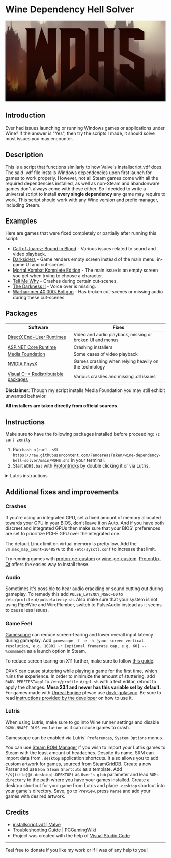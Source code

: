 # Wine Dependency Hell Solver

![logo](WDHS.png)

## Introduction

Ever had issues launching or running Windows games or applications under Wine? If the answer is "Yes", then try the scripts I made, it should solve most issues you may encounter. 

## Description

This is a script that functions similarly to how Valve's installscript.vdf does. The said .vdf file installs Windows dependencies upon first launch for games to work properly. However, not all Steam games come with all the required dependencies installed, as well as non-Steam and abandonware games don't always come with these either. So I decided to write a universal script to install **every single dependency** any game may require to work. This script should work with any Wine version and prefix manager, including Steam.

## Examples

Here are games that were fixed completely or partially after running this script:

- [Call of Juarez: Bound in Blood](https://github.com/ValveSoftware/Proton/issues/1831) - Various issues related to sound and video playback.
- [Darksiders](https://github.com/ValveSoftware/Proton/issues/264) - Game renders empty screen instead of the main menu, in-game UI and cut-scenes.
- [Mortal Kombat Komplete Edition](https://github.com/ValveSoftware/Proton/issues/1185) - The main issue is an empty screen you get when trying to choose a character.
- [Tell Me Why](https://github.com/ValveSoftware/Proton/issues/6829) - Crashes during certain cut-scenes.
- [The Darkness II](https://github.com/ValveSoftware/Proton/issues/563) - Voice over is missing.
- [Warhammer 40,000: Boltgun](https://github.com/ValveSoftware/Proton/issues/6795) - Has broken cut-scenes or missing audio during these cut-scenes.

## Packages

| Software | Fixes |
|---|---|
| [DirectX End-User Runtimes](https://www.microsoft.com/en-us/download/details.aspx?id=8109) | Video and audio playback, missing or broken UI and menus |
| [ASP.NET Core Runtime](https://dotnet.microsoft.com/en-us/download) | Crashing installers |
| [Media Foundation](https://github.com/z0z0z/mf-installcab) | Some cases of video playback |
| [NVIDIA PhysX](https://www.nvidia.com/en-us/drivers/physx/9_09_0428/physx_9-09-0428_whql/) | Games crashing when relying heavily on the technology |
| [Visual C++ Redistributable packages](https://www.microsoft.com/en-us/download/details.aspx?id=30679) | Various crashes and missing .dll issues |


**Disclaimer**: Though my script installs Media Foundation you may still exhibit unwanted behavior.

**All installers are taken directly from official sources.**

## Instructions

Make sure to have the following packages installed before proceeding: `7z curl zenity`

1. Run `bash <(curl -sSL https://raw.githubusercontent.com/FanderWasTaken/wine-dependency-hell-solver/main/WDHS.sh)` in your terminal.
2. Start `WDHS.bat` with [Protontricks](https://github.com/Matoking/protontricks) by double clicking it or via Lutris.

<details>
    <summary>Lutris instructions</summary>
      
![lutris step one](lutris_1.png)

![lutris step two](lutris_2.png)
</details>

## Additional fixes and improvements

### Crashes

If you're using an integrated GPU, set a fixed amount of memory allocated towards your GPU in your BIOS, don't leave it on Auto. And if you have both discreet and integrated GPUs then make sure that your BIOS' preferences are set to prioritize PCI-E GPU over the integrated one.

The default Linux limit on virtual memory is pretty low. Add the `vm.max_map_count=1048576` to the `/etc/sysctl.conf` to increase that limit.

Try running games with [proton-ge-custom](https://github.com/GloriousEggroll/proton-ge-custom) or [wine-ge-custom](https://github.com/GloriousEggroll/wine-ge-custom). [ProtonUp-Qt](https://davidotek.github.io/protonup-qt/) offers the easies way to install these.

### Audio

Sometimes it's possible to hear audio crackling or sound cutting out during gameplay. To remedy this add `PULSE_LATENCY_MSEC=60` to `/etc/profile.d/pulselatency.sh`. Also make sure that your system is not using PipeWire and WirePlumber, switch to PulseAudio instead as it seems to cause less issues.

### Game Feel

[Gamescope](https://github.com/ValveSoftware/gamescope) can reduce screen-tearing and lower overall input latency during gameplay. Add `gamescope -f -e -h [your screen vertical resolution, e.g. 1080] -r [optional framerate cap, e.g. 60] -- %command%` as a launch option in Steam. 

To reduce screen tearing on X11 further, make sure to follow [this guide](https://linuxreviews.org/HOWTO_fix_screen_tearing).

[DXVK](https://github.com/doitsujin/dxvk) can cause stuttering while playing a game for the first time, which ruins the experience. In order to minimize the amount of stuttering, add `RADV_PERFTEST=gpl` to `/etc/profile.d/gpl.sh` with a text editor, reboot to apply the changes. **Mesa 23.1 and newer has this variable set by default.** For games made with [Unreal Engine](https://www.unrealengine.com/en-US) plesae use [dxvk-gplasync](https://gitlab.com/Ph42oN/dxvk-gplasync/-/releases). Be sure to read [instructions provided by the developer](https://gitlab.com/Ph42oN/dxvk-gplasync#options) on how to use it.

### Lutris

When using Lutris, make sure to go into Wine runner settings and disable `DXVK-NVAPI DLSS emulation` as it can cause games to crash.

Gamescope can be enabled via Lutris' `Preferences`, `System Options` menus.

You can use [Steam ROM Manager](https://github.com/SteamGridDB/steam-rom-manager) if you wish to import your Lutris games to Steam with the least amount of headaches. Despite its name, SRM can import data from `.desktop` application shortcuts. It also allows you to add custom artwork for games, sourced from [SteamGridDB](https://www.steamgriddb.com/). Create a new Parser and use `Non Steam Shortcuts` as a template. Add `*/${title}@(.desktop|.DESKTOP)` as `User's glob` parameter and lead `ROMs directory` to the path where you have your games installed. Create a desktop shortcut for your game from Lutris and place `.desktop` shortcut into your game's directory. Save, go to `Preview`, press `Parse` and add your games with desired artwork.

## Credits
- [installscript.vdf | Valve](https://partner.steamgames.com/doc/sdk/installscripts)
- [Troubleshooting Guide | PCGamingWiki](https://www.pcgamingwiki.com/wiki/Troubleshooting_guide)
- Project was created with the help of [Visual Studio Code](https://code.visualstudio.com/)

---

Feel free to donate if you like my work or if I was of any help to you!